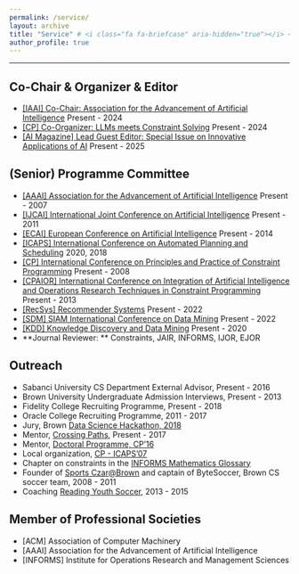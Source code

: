 ```yaml
---
permalink: /service/
layout: archive
title: "Service" # <i class="fa fa-briefcase" aria-hidden="true"></i> <i class="fa fa-globe" aria-hidden="true"></i> 
author_profile: true
---
```


---

## Co-Chair & Organizer & Editor
- [[IAAI] Co-Chair: Association for the Advancement of Artificial Intelligence](https://aaai.org/conference/iaai) Present - 2024
- [[CP] Co-Organizer: LLMs meets Constraint Solving](https://groups.google.com/g/constraints/c/yzB2yCbkDXw) Present - 2024
- [[AI Magazine] Lead Guest Editor: Special Issue on Innovative Applications of AI](https://onlinelibrary.wiley.com/journal/23719621) Present - 2025


## (Senior) Programme Committee

- [[AAAI] Association for the Advancement of Artificial Intelligence](https://www.aaai.org) Present - 2007
- [[IJCAI] International Joint Conference on Artificial Intelligence](http://ijcai.org) Present - 2011 
- [[ECAI] European Conference on Artificial Intelligence](https://eurai.orgactivities/ECAI_conferences) Present - 2014 
- [[ICAPS] International Conference on Automated Planning and Scheduling](https://www.icaps-conference.org) 2020, 2018
- [[CP] International Conference on Principles and Practice of Constraint Programming](http://cp2014.a4cp.orgevents/cp-conference-series/) Present - 2008
- [[CPAIOR] International Conference on Integration of Artificial Intelligence and Operations Research Techniques in Constraint Programming](https://cpaior.org) Present - 2013
- [[RecSys] Recommender Systems](https://recsys.acm.org) Present - 2022
- [[SDM] SIAM International Conference on Data Mining](https://www.siam.org) Present - 2022
- [[KDD] Knowledge Discovery and Data Mining](https://www.kdd.org) Present - 2020
- **Journal Reviewer: ** Constraints, JAIR, INFORMS, IJOR, EJOR


## Outreach

- Sabanci University CS Department External Advisor, Present - 2016
- Brown University Undergraduate Admission Interviews, Present - 2013
- Fidelity College Recruiting Programme, Present - 2018
- Oracle College Recruiting Programme, 2011 - 2017
- Jury, Brown [Data Science Hackathon, 2018](https://browndatathon.devpost.com/) 
- Mentor, [Crossing Paths](https://www.kesisenyollar.org), Present - 2017
- Mentor, [Doctoral Programme, CP’16](http://cp2016.a4cp.orgdates/doctoral.html)
- Local organization, [CP - ICAPS’07](https://archive.a4cp.orgcp2007/Welcome.html)
- Chapter on constraints in the [INFORMS Mathematics Glossary](https://glossary.informs.orgver2/mpgwiki/index.php?title=Category:Constraint_Programming)
- Founder of [Sports Czar@Brown](http://cs.brown.edu/grad/misc/jobs/jobs.html#sport) and captain of ByteSoccer, Brown CS soccer team, 2008 - 2011
- Coaching [Reading Youth Soccer](https://www.sportsmanager.us/readingyouthsoccer.htm), 2013 - 2015

## Member of Professional Societies

* [ACM] Association of Computer Machinery
* [AAAI] Association for the Advancement of Artificial Intelligence
* [INFORMS] Institute for Operations Research and Management Sciences

<!--
* [CPNA] Constraint Programming Society in North America
Constraints'19, JAIR'17, INFORMS'10'15, IJOR'14, AI Magazine'13, ECAI'13, CPAIOR'10, CP'09, CP’08, AAAI'08
-->

